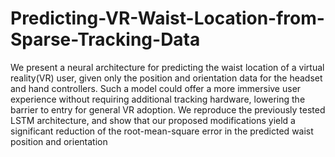 # Predicting-VR-Waist-Location-from-Sparse-Tracking-Data
We present a neural architecture for predicting the waist location of a virtual reality(VR) user, given only the position and orientation data for the headset and hand controllers. Such a model could offer a more immersive user experience without requiring additional tracking hardware, lowering the barrier to entry for general VR adoption. We reproduce the previously tested LSTM architecture, and show that our proposed modifications yield a significant reduction of the root-mean-square error in the predicted waist position and orientation
